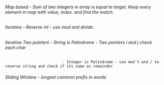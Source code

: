 ###### Map based - Sum of two integers in array is equal to target. Keep every element in map with value, index. and find the match.

###### Iterative - Reverse int - use mod and divide.

###### Iterative Two pointers - String is Palindrome - Two pointers i and j check each char
                              - Integer is Palindrome - use mod % and / to reverse string and check if its same as remainder


###### Sliding Window - longest common prefix in words
